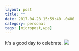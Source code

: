 ```yaml
---
layout: post
title: ""
date: 2017-04-28 15:59:40 -0400
category: personal
tags: [micropost,wps]
---
```


It's a good day to celebrate. ![](https://thecave-social.s3.amazonaws.com/media_attachments/files/000/000/496/original/947df333040ae64f.jpeg?1493409447)

